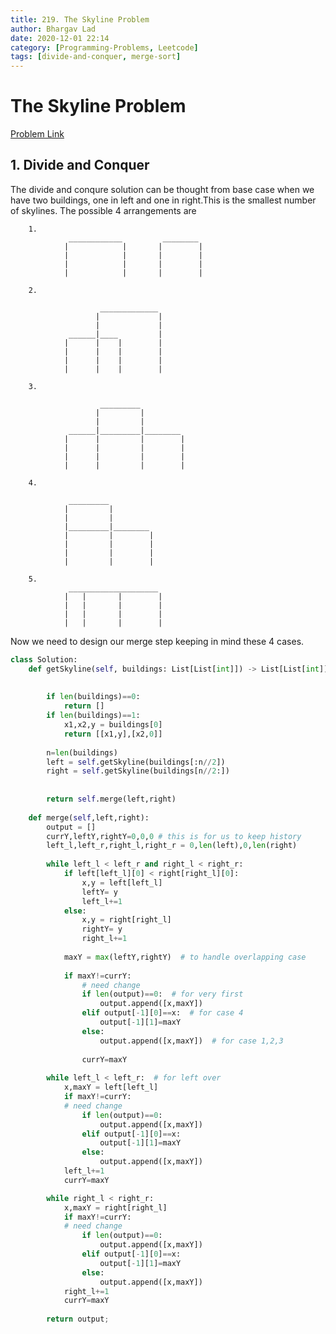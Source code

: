 ```yaml
---
title: 219. The Skyline Problem
author: Bhargav Lad
date: 2020-12-01 22:14
category: [Programming-Problems, Leetcode]
tags: [divide-and-conquer, merge-sort]
---
```


# The Skyline Problem

[Problem Link](https://leetcode.com/problems/the-skyline-problem/)

## 1. Divide and Conquer

The divide and conqure solution can be thought from base case when we have two buildings, one in left and one in right.This is the smallest number of skylines. The possible 4 arrangements are

        1.
                 ____________         ________
                |            |       |        |
                |            |       |        |
                |            |       |        |
                |            |       |        |
    
        2.
    
                        _____________
                       |             |   
                       |             |
                 ______|____         |
                |      |    |        |
                |      |    |        |
                |      |    |        |
                |      |    |        |
    
        3.     
    
                        _________
                       |         |   
                       |         |
                 ______|_________|________
                |      |         |        |
                |      |         |        |
                |      |         |        |
                |      |         |        |
    
        4.
    
                 _________
                |         |   
                |         |
                |_________|________
                |         |        |
                |         |        |
                |         |        |
                |         |        |
                
        5.
                 ____________________
                |   |       |        |
                |   |       |        |
                |   |       |        |
                |   |       |        |


Now we need to design our merge step keeping in mind these 4 cases.

```python
class Solution:
    def getSkyline(self, buildings: List[List[int]]) -> List[List[int]]:
        
        
        if len(buildings)==0:
            return []
        if len(buildings)==1:
            x1,x2,y = buildings[0]
            return [[x1,y],[x2,0]] 
        
        n=len(buildings)
        left = self.getSkyline(buildings[:n//2])
        right = self.getSkyline(buildings[n//2:])
        
        
        return self.merge(left,right)
    
    def merge(self,left,right): 
        output = []
        currY,leftY,rightY=0,0,0 # this is for us to keep history 
        left_l,left_r,right_l,right_r = 0,len(left),0,len(right)
        
        while left_l < left_r and right_l < right_r:
            if left[left_l][0] < right[right_l][0]:
                x,y = left[left_l]
                leftY= y
                left_l+=1
            else:
                x,y = right[right_l]
                rightY= y
                right_l+=1
                
            maxY = max(leftY,rightY)  # to handle overlapping case
            
            if maxY!=currY:
                # need change
                if len(output)==0:  # for very first
                    output.append([x,maxY])
                elif output[-1][0]==x:  # for case 4
                    output[-1][1]=maxY
                else: 
                    output.append([x,maxY])  # for case 1,2,3
                
                currY=maxY
                    
        while left_l < left_r:  # for left over
            x,maxY = left[left_l] 
            if maxY!=currY:
            # need change
                if len(output)==0:
                    output.append([x,maxY])
                elif output[-1][0]==x:
                    output[-1][1]=maxY
                else: 
                    output.append([x,maxY])
            left_l+=1
            currY=maxY

        while right_l < right_r:
            x,maxY = right[right_l] 
            if maxY!=currY:
            # need change
                if len(output)==0:
                    output.append([x,maxY])
                elif output[-1][0]==x:
                    output[-1][1]=maxY
                else: 
                    output.append([x,maxY])
            right_l+=1
            currY=maxY
            
        return output;
        
```

